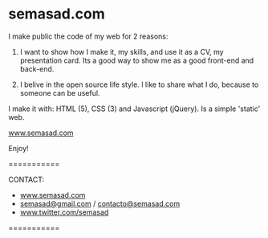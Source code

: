 semasad.com
===========

I make public the code of my web for 2 reasons:

1) I want to show how I make it, my skills, and use it as a CV, my presentation card. Its a good way to show me as a good front-end and back-end.

2) I belive in the open source life style. I like to share what I do, because to someone can be useful.

I make it with: HTML (5), CSS (3) and Javascript (jQuery). Is a simple 'static' web.

www.semasad.com

Enjoy!

===========

CONTACT:

- www.semasad.com
- semasad@gmail.com / contacto@semasad.com
- www.twitter.com/semasad

===========
